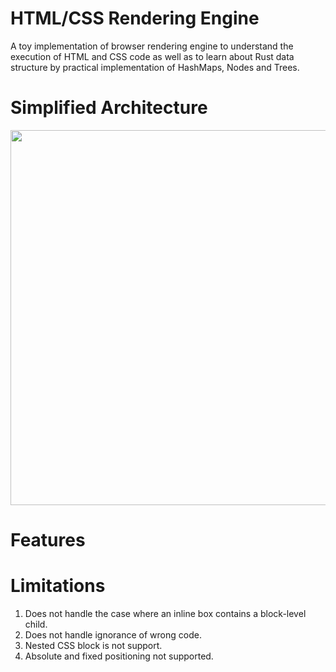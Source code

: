 # HTML/CSS Rendering Engine
A toy implementation of browser rendering engine to understand the execution of HTML and CSS code as well as to learn about Rust data structure by practical implementation of HashMaps, Nodes and Trees.

# Simplified Architecture

<div align-content="center"><img src="image/architecture.svg" width="600px"></div>

# Features

# Limitations
1. Does not handle the case where an inline box contains a block-level child.
2. Does not handle ignorance of wrong code.
3. Nested CSS block is not support.
4. Absolute and fixed positioning not supported.


